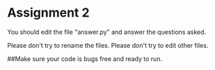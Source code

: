 # Assignment 2

You should edit the file "answer.py" and answer the questions asked.

Please don't try to rename the files.
Please don't try to edit other files.

##Make sure your code is bugs free and ready to run.
